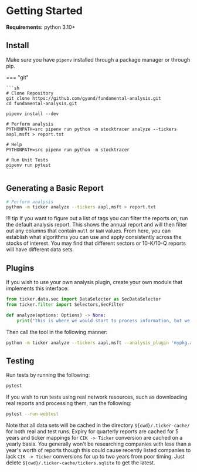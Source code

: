 # Getting Started

**Requirements:** python 3.10+

## Install

Make sure you have `pipenv` installed through a package manager or through pip.

=== "git"

    ```sh
    # Clone Repository
    git clone https://github.com/gyund/fundamental-analysis.git
    cd fundamental-analysis.git

    pipenv install --dev

    # Perform analysis
    PYTHONPATH=src pipenv run python -m stocktracer analyze --tickers aapl,msft > report.txt

    # Help
    PYTHONPATH=src pipenv run python -m stocktracer

    # Run Unit Tests
    pipenv run pytest
    ```

## Generating a Basic Report

```sh
# Perform analysis
python -m ticker analyze --tickers aapl,msft > report.txt
```

!!! tip
    If you want to figure out a list of tags you can filter the reports on, run the default analysis report. This shows the annual report and will then filter out any columns that contain `null` or `NaN` values. From here, you can establish what algorithms you can use and apply consistently across the stocks of interest. You may find that different sectors or 10-K/10-Q reports will have different data sets.


## Plugins

If you wish to use your own analysis plugin, create your own module that implements this interface:

```python
from ticker.data.sec import DataSelector as SecDataSelector
from ticker.filter import Selectors,SecFilter

def analyze(options: Options) -> None:
    print("This is where we would start to process information, but we're not right now")

```

Then call the tool in the following manner:

```sh
python -m ticker analyze --tickers aapl,msft --analysis_plugin 'mypkg.analysis'
```

## Testing

Run tests by running the following:

```sh
pytest
```

If you wish to run tests using real network resources, such as downloading real reports and processing them, run the following:

```sh
pytest --run-webtest
```

Note that all data sets will be cached in the directory `${cwd}/.ticker-cache/` for both real and test runs. Expiry for quarterly reports are cached for 5 years and ticker mappings for `CIK -> Ticker` conversion are cached on a yearly basis. You generally won't be researching companies with less than a year's worth of reports though this could cause recently listed companies to lack `CIK -> Ticker` conversions for up to two years from poor timing. Just delete `${cwd}/.ticker-cache/tickers.sqlite` to get the latest.
